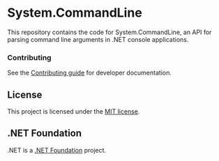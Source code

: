 System.CommandLine
==================

This repository contains the code for System.CommandLine, an API for parsing command line arguments in .NET console applications.

### Contributing

See the [Contributing guide](CONTRIBUTING.md) for developer documentation.

## License

This project is licensed under the [MIT license](LICENSE.TXT).

## .NET Foundation

.NET is a [.NET Foundation](http://www.dotnetfoundation.org/projects) project.

